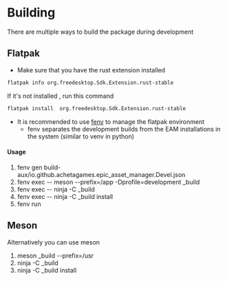 # Building

There are multiple ways to build the package during development

## Flatpak

- Make sure that you have the rust extension installed 
 ```bash
flatpak info org.freedesktop.Sdk.Extension.rust-stable

```
 If it's not installed , run this command
```bash
flatpak install  org.freedesktop.Sdk.Extension.rust-stable

```


- It is recommended to use [fenv](https://gitlab.gnome.org/ZanderBrown/fenv) to manage the flatpak environment
  - fenv separates the development builds from the EAM installations in the system (similar to venv in python)

#### Usage
 1. fenv gen build-aux/io.github.achetagames.epic_asset_manager.Devel.json
 2. fenv exec -- meson --prefix=/app -Dprofile=development _build
 3. fenv exec -- ninja -C _build
 4. fenv exec -- ninja -C _build install
 5. fenv run

## Meson

Alternatively you can use meson

1. meson _build --prefix=/usr
2. ninja -C _build
3. ninja -C _build install
